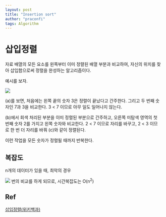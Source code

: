 ```yaml
---
layout: post
title: "Insertion sort"
author: "praconfi"
tags: Algorithm
---
```


# 삽입정렬

자료 배열의 모든 요소를 왼쪽부터 이미 정렬된 배열 부분과 비교하여, 자신의 위치를 찾아 삽입함으로써 정렬을 완성하는 알고리즘이다.

예시를 보자.

<img src="https://upload.wikimedia.org/wikipedia/commons/e/ea/Insertion_sort_001.PNG">

(a)를 보면, 처음에는 왼쪽 끝의 숫자 3은 정렬이 끝났다고 간주한다. 그리고 두 번째 숫자인 7과 3을 비교한다. 3 < 7 이므로 아무 일도 일어나지 않는다.

(b)에서 회색 처리된 부분을 이미 정렬된 부분으로 간주하고, 오른쪽 미탐색 영역의 첫 번째 숫자 2를 가지고 왼쪽 숫자와 비교한다. 2 < 7 이므로 자리를 바꾸고, 2 < 3 이므로 한 번 더 자리를 바꿔 (c)와 같이 정렬된다.

이런 작업을 모든 숫자가 정렬될 때까지 반복한다.

## 복잡도

n개의 데이터가 있을 때, 최악의 경우

<!-- <pre xml:lang="latex">\sum_{i=1}^{n-1} i = 1 + 2 + 3 + ...  (n - 1)=\frac{n(n-1)}{2}</pre> -->
<img src="https://user-images.githubusercontent.com/62422486/132094130-1bf22a51-bfb6-4ab4-be49-3a1d78fedc2f.png">
번의 비교를 하게 되므로, 시간복잡도는 O(n<sup>2</sup>)

## Ref

[삽입정렬(위키백과)](https://ko.wikipedia.org/wiki/%EC%82%BD%EC%9E%85_%EC%A0%95%EB%A0%AC)
